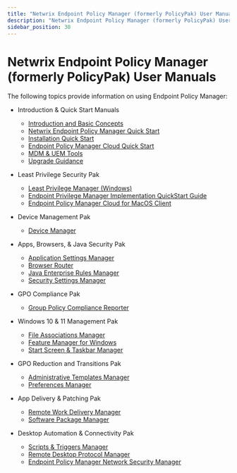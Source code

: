 ```yaml
---
title: "Netwrix Endpoint Policy Manager (formerly PolicyPak) User Manuals"
description: "Netwrix Endpoint Policy Manager (formerly PolicyPak) User Manuals"
sidebar_position: 30
---
```


# Netwrix Endpoint Policy Manager (formerly PolicyPak) User Manuals

The following topics provide information on using Endpoint Policy Manager:

- Introduction & Quick Start Manuals

  - [Introduction and Basic Concepts](/docs/endpointpolicymanager/gettingstarted/basicconcepts/basicconcepts.md)
  - [Netwrix Endpoint Policy Manager Quick Start](/docs/endpointpolicymanager/gettingstarted/quickstart/overview.md)
  - [Installation Quick Start](/docs/endpointpolicymanager/gettingstarted/overviewinstall/overviewinstall.md)
  - [Endpoint Policy Manager Cloud Quick Start](/docs/endpointpolicymanager/gettingstarted/cloudmanual/overview.md)
  - [MDM & UEM Tools](/docs/endpointpolicymanager/gettingstarted/mdmmanual/overview.md)
  - [Upgrade Guidance](/docs/endpointpolicymanager/gettingstarted/upgrade/overview.md)

- Least Privilege Security Pak

  - [Least Privilege Manager (Windows)](/docs/endpointpolicymanager/manuals/leastprivilegesecuri/leastprivilege/overview.md)
  - [Endpoint Privilege Manager Implementation QuickStart Guide](/docs/endpointpolicymanager/manuals/leastprivilegesecuri/pplpmimplementationguide.md)
  - [Endpoint Policy Manager Cloud for MacOS Client](/docs/endpointpolicymanager/manuals/leastprivilegesecuri/mac/overview.md)

- Device Management Pak

  - [Device Manager](/docs/endpointpolicymanager/components/devicemanager/manual/overview.md)

- Apps, Browsers, & Java Security Pak

  - [Application Settings Manager ](/docs/endpointpolicymanager/components/applicationsettingsmanager/manual/overview.md)
  - [Browser Router](/docs/endpointpolicymanager/components/browserrouter/overview.md)
  - [Java Enterprise Rules Manager](/docs/endpointpolicymanager/components/javaenterpriserules/overview.md)
  - [Security Settings Manager](/docs/endpointpolicymanager/manuals/appsbrowsersandjavas/securitysettings/overview.md)

- GPO Compliance Pak

  - [Group Policy Compliance Reporter](/docs/endpointpolicymanager/gpcompliancereporter/manual/overview.md)

- Windows 10 & 11 Management Pak

  - [File Associations Manager](/docs/endpointpolicymanager/components/fileassociationsmanager/manual/overview.md)
  - [Feature Manager for Windows](/docs/endpointpolicymanager/components/featuremanager/manual/overview.md)
  - [Start Screen & Taskbar Manager](/docs/endpointpolicymanager/components/startscreenandtaskbar/manual/overview.md)

- GPO Reduction and Transitions Pak

  - [Administrative Templates Manager](/docs/endpointpolicymanager/manuals/gporeductionandtrans/adminstrativetemplat/overview.md)
  - [Preferences Manager](/docs/endpointpolicymanager/manuals/gporeductionandtrans/preferences/overview.md)

- App Delivery & Patching Pak

  - [Remote Work Delivery Manager](/docs/endpointpolicymanager/components/remoteworkdeliverymanager/manual/overview.md)
  - [Software Package Manager](/docs/endpointpolicymanager/manuals/appdeliveryandpatchi/softwarepackage/overview.md)

- Desktop Automation & Connectivity Pak

  - [Scripts & Triggers Manager](/docs/endpointpolicymanager/components/scriptstriggers/manual/overview.md)
  - [Remote Desktop Protocol Manager](/docs/endpointpolicymanager/components/remotedesktopprotocolmanager/overview.md)
  - [Endpoint Policy Manager Network Security Manager](/docs/endpointpolicymanager/components/scriptstriggers/knowledgebase/tipsandtricks/wlannetwork.md)
